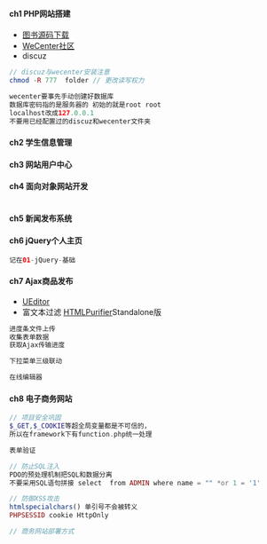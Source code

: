 #### **ch1 PHP网站搭建**

* [图书源码下载](http://book.boxuegu.com/php_ajax/)
* [WeCenter社区](http://www.wecenter.com/)
* discuz

```php
// discuz与wecenter安装注意
chmod -R 777  folder // 更改读写权力

wecenter要事先手动创建好数据库
数据库密码指的是服务器的 初始的就是root root
localhost改成127.0.0.1
不要用已经配置过的discuz和wecenter文件夹
```

#### **ch2 学生信息管理**

#### **ch3 网站用户中心**

#### **ch4 面向对象网站开发**

```

```

#### **ch5 新闻发布系统**

#### **ch6 jQuery个人主页**

```php
记在01-jQuery-基础
```

#### **ch7 Ajax商品发布**

* [UEditor](#)   
* 富文本过滤 [HTMLPurifier](http://htmlpurifier.org/download)Standalone版

```php
进度条文件上传
收集表单数据
获取Ajax传输进度

下拉菜单三级联动

在线编辑器
```

#### **ch8 电子商务网站**

```php
// 项目安全巩固
$_GET,$_COOKIE等超全局变量都是不可信的，
所以在framework下有function.php统一处理

表单验证

// 防止SQL注入
PDO的预处理机制把SQL和数据分离
不要采用SQL语句拼接 select  from ADMIN where name = "" *or 1 = '1'

// 防御XSS攻击
htmlspecialchars() 单引号不会被转义
PHPSESSID cookie HttpOnly

// 商务网站部署方式
```



